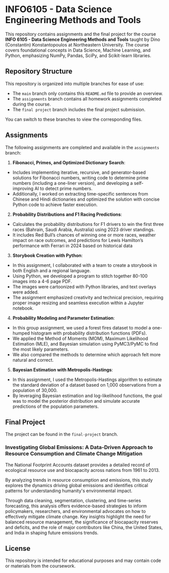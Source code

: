# INFO6105 - Data Science Engineering Methods and Tools

This repository contains assignments and the final project for the course **INFO 6105 - Data Science Engineering Methods and Tools** taught by Dino (Constantin) Konstantopoulos at Northeastern University. The course covers foundational concepts in Data Science, Machine Learning, and Python, emphasizing NumPy, Pandas, SciPy, and Scikit-learn libraries.

## Repository Structure

This repository is organized into multiple branches for ease of use:
- The `main` branch only contains this `README.md` file to provide an overview.
- The `assignments` branch contains all homework assignments completed during the course.
- The `final project` branch includes the final project submission.

You can switch to these branches to view the corresponding files.

## Assignments

The following assignments are completed and available in the `assignments` branch:

1. **Fibonacci, Primes, and Optimized Dictionary Search**: 
- Includes implementing iterative, recursive, and generator-based solutions for Fibonacci numbers, writing code to determine prime numbers (including a one-liner version), and developing a self-improving AI to detect prime numbers.
- Additionally, I worked on extracting time-specific sentences from Chinese and Hindi dictionaries and optimized the solution with concise Python code to achieve faster execution.

2. **Probability Distributions and F1 Racing Predictions**: 
- Calculates the probability distributions for F1 drivers to win the first three races (Bahrain, Saudi Arabia, Australia) using 2023 driver standings.
- It includes Red Bull’s chances of winning one or more races, weather impact on race outcomes, and predictions for Lewis Hamilton’s performance with Ferrari in 2024 based on historical data

3. **Storybook Creation with Python**: 
- In this assignment, I collaborated with a team to create a storybook in both English and a regional language.
- Using Python, we developed a program to stitch together 80-100 images into a 4-6 page PDF.
- The images were cartoonized with Python libraries, and text overlays were added.
- The assignment emphasized creativity and technical precision, requiring proper image resizing and seamless execution within a Jupyter notebook.

4. **Probability Modeling and Parameter Estimation**: 
- In this group assignment, we used a forest fires dataset to model a one-humped histogram with probability distribution functions (PDFs).
- We applied the Method of Moments (MOM), Maximum Likelihood Estimation (MLE), and Bayesian simulation using PyMC3/PyMC to find the most likely parameters.
- We also compared the methods to determine which approach felt more natural and correct.

5. **Bayesian Estimation with Metropolis-Hastings**: 
- In this assignment, I used the Metropolis-Hastings algorithm to estimate the standard deviation of a dataset based on 1,000 observations from a population of 30,000.
- By leveraging Bayesian estimation and log-likelihood functions, the goal was to model the posterior distribution and simulate accurate predictions of the population parameters.

## Final Project

The project can be found in the `final-project` branch.

### Investigating Global Emissions: A Data-Driven Approach to Resource Consumption and Climate Change Mitigation

The National Footprint Accounts dataset provides a detailed record of ecological resource use and biocapacity across nations from 1961 to 2013. 

By analyzing trends in resource consumption and emissions, this study explores the dynamics driving global emissions and identifies critical patterns for understanding humanity's environmental impact. 

Through data cleaning, segmentation, clustering, and time-series forecasting, this analysis offers evidence-based strategies to inform policymakers, researchers, and environmental advocates on how to effectively mitigate climate change. Key insights highlight the need for balanced resource management, the significance of biocapacity reserves and deficits, and the role of major contributors like China, the United States, and India in shaping future emissions trends.

## License

This repository is intended for educational purposes and may contain code or materials from the coursework.


